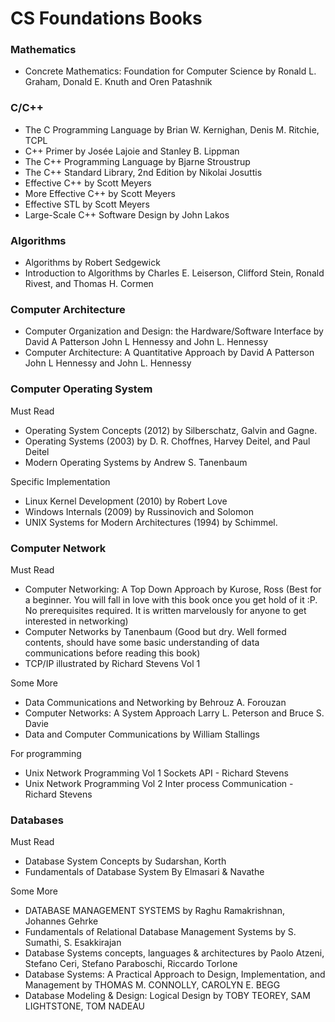 # CS Foundations Books

### Mathematics

- Concrete Mathematics: Foundation for Computer Science by Ronald L. Graham, Donald E. Knuth and Oren Patashnik

### C/C++

- The C Programming Language by Brian W. Kernighan, Denis M. Ritchie, TCPL
- C++ Primer by Josée Lajoie and Stanley B. Lippman
- The C++ Programming Language by Bjarne Stroustrup
- The C++ Standard Library, 2nd Edition by Nikolai Josuttis
- Effective C++  by Scott Meyers
- More Effective C++ by Scott Meyers
- Effective STL by Scott Meyers
- Large-Scale C++ Software Design by John Lakos

### Algorithms

- Algorithms by Robert Sedgewick
- Introduction to Algorithms by Charles E. Leiserson, Clifford Stein, Ronald Rivest, and Thomas H. Cormen

### Computer Architecture

- Computer Organization and Design: the Hardware/Software Interface by David A Patterson John L Hennessy and John L. Hennessy
- Computer Architecture: A Quantitative Approach by David A Patterson John L Hennessy and John L. Hennessy


### Computer Operating System

Must Read 

- Operating System Concepts (2012) by Silberschatz, Galvin and Gagne.
- Operating Systems (2003) by D. R. Choffnes, Harvey Deitel, and Paul Deitel
- Modern Operating Systems by Andrew S. Tanenbaum

Specific Implementation

- Linux Kernel Development (2010) by Robert Love
- Windows Internals (2009) by Russinovich and Solomon
- UNIX Systems for Modern Architectures (1994) by Schimmel.

### Computer Network

Must Read

- Computer Networking: A Top Down Approach by Kurose, Ross (Best for a beginner. You will fall in love with this book once you get hold of it :P. No prerequisites required. It is written marvelously for anyone to get interested in networking)
- Computer Networks by Tanenbaum (Good but dry. Well formed contents, should have some basic understanding of data communications before reading this book)
- TCP/IP illustrated by Richard Stevens Vol 1

Some More

- Data Communications and Networking by Behrouz A. Forouzan
- Computer Networks: A System Approach Larry L. Peterson and Bruce S. Davie
- Data and Computer Communications by William Stallings

For programming

- Unix Network Programming Vol 1 Sockets API - Richard Stevens
- Unix Network Programming Vol 2 Inter process Communication - Richard Stevens

### Databases

Must Read

- Database System Concepts by Sudarshan, Korth
- Fundamentals of Database System By Elmasari & Navathe

Some More

- DATABASE MANAGEMENT SYSTEMS by Raghu Ramakrishnan, Johannes Gehrke
- Fundamentals of Relational Database Management Systems by S. Sumathi, S. Esakkirajan
- Database Systems concepts, languages & architectures by Paolo Atzeni, Stefano Ceri, Stefano Paraboschi, Riccardo Torlone
- Database Systems: A Practical Approach to Design, Implementation, and Management by THOMAS M. CONNOLLY, CAROLYN E. BEGG
- Database Modeling & Design: Logical Design by TOBY TEOREY, SAM LIGHTSTONE, TOM NADEAU
